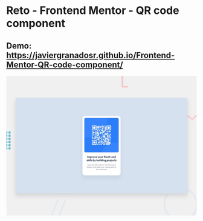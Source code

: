 # Reto - Frontend Mentor - QR code component
## Demo: https://javiergranadosr.github.io/Frontend-Mentor-QR-code-component/

![Design preview for the QR code component coding challenge](./design/desktop-preview.jpg)

